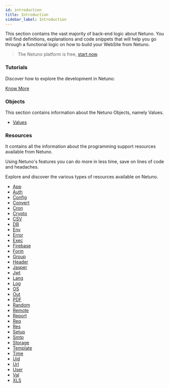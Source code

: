 ```yaml
---
id: introduction
title: Introduction
sidebar_label: Introduction
---
```


This section contains the vast majority of back-end logic about Netuno. You will find definitions, explanations and code snippets that will help you go through a functional logic on how to build your WebSite from Netuno.

> The Netuno platform is free, [start now](../installation/).

### Tutorials

Discover how to explore the development in Netuno:

<a class="button" href="tutorials/">Know More</a>

### Objects
This section contains information about the Netuno Objects, namely Values.

* [Values](library/objects/values.md)

### Resources
It contains all the information about the programming support resources available from Netuno.

Using Netuno's features you can do more in less time, save on lines of code and headaches.

Explore and discover the various types of resources available on Netuno. 

* [App](resources/app.md)
* [Auth](resources/auth.md)
* [Config](resources/config.md)
* [Convert](resources/convert.md)
* [Cron](resources/cron.md)
* [Crypto](resources/crypto.md)
* [CSV](resources/csv.md)
* [DB](resources/db.md)
* [Env](resources/env.md)
* [Error](resources/error.md)
* [Exec](resources/exec.md)
* [Firebase](resources/firebase.md)
* [Form](resources/form.md)
* [Group](resources/group.md)
* [Header](resources/header.md)
* [Jasper](resources/jasper.md)
* [Jwt](resources/jwt.md)
* [Lang](resources/lang.md)
* [Log](resources/log.md)
* [OS](resources/os.md)
* [Out](resources/out.md)
* [PDF](resources/pdf.md)
* [Random](resources/random.md)
* [Remote](resources/remote.md)
* [Report](resources/report.md)
* [Req](resources/req.md)
* [Res](resources/res.md)
* [Setup](resources/setup.md)
* [Smtp](resources/smtp.md)
* [Storage](resources/storage.md)
* [Template](resources/template.md)
* [Time](resources/time.md)
* [Uid](resources/uid.md)
* [Url](resources/url.md)
* [User](resources/user.md)
* [Val](resources/val.md)
* [XLS](resources/xls.md)
